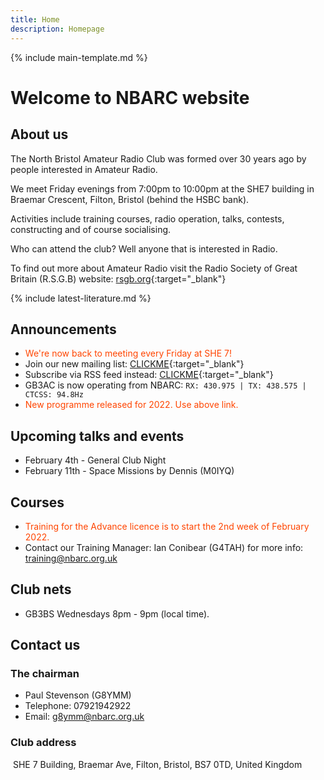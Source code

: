 ```yaml
---
title: Home
description: Homepage
---
```


{% include main-template.md %}

# Welcome to NBARC website

## About us

The North Bristol Amateur Radio Club was formed over 30 years ago by people interested in Amateur Radio.

We meet Friday evenings from 7:00pm to 10:00pm at the SHE7 building in Braemar Crescent, Filton, Bristol (behind the HSBC bank).

Activities include training courses, radio operation, talks, contests, constructing and of course socialising.

Who can attend the club? Well anyone that is interested in Radio.

To find out more about Amateur Radio visit the Radio Society of Great Britain (R.S.G.B) website: [rsgb.org](https://rsgb.org/){:target="_blank"}

{% include latest-literature.md %}

## Announcements

* <div style="color: orangered;">We're now back to meeting every Friday at SHE 7!</div>
* ​Join our new mailing list: [CLICKME](https://groups.google.com/forum/?nomobile=true#!forum/mx0nbc/join){:target="_blank"}
* Subscribe via RSS feed instead: [CLICKME​](https://groups.google.com/forum/feed/mx0nbc/msgs/rss.xml?num=15){:target="_blank"}
* GB3AC is now operating from NBARC: `RX: 430.975 | TX: 438.575 | CTCSS: 94.8Hz`
* <div style="color: orangered;">New programme released for 2022. Use above link.</div>

## Upcoming talks and events

* February 4th - General Club Night
* February 11th - Space Missions by Dennis (M0IYQ)

## Courses

* <div style="color: orangered;">Training for the Advance licence is to start the 2nd week of February 2022.</div>
* Contact our Training Manager: Ian Conibear (G4TAH) for more info: [training@nbarc.org.uk](mailto:training@nbarc.org.uk)

## Club nets

* ​GB3BS Wednesdays 8pm - 9pm (local time).

## Contact us

### The chairman

* Paul Stevenson (G8YMM)
* Telephone: 07921942922
* Email: [g8ymm@nbarc.org.uk](mailto:g8ymm@nbarc.org.uk)

### Club address
​
SHE 7 Building, Braemar Ave, Filton, Bristol, BS7 0TD, United Kingdom